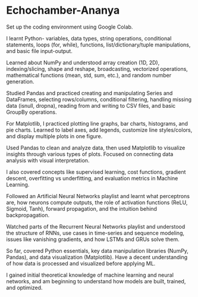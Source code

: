# Echochamber-Ananya

Set up the coding environment using Google Colab.

I learnt Python- variables, data types, string operations, conditional statements, loops (for, while), functions, list/dictionary/tuple manipulations, and basic file input-output.

Learned about NumPy and understood array creation (1D, 2D), indexing/slicing, shape and reshape, broadcasting, vectorized operations, mathematical functions (mean, std, sum, etc.), and random number generation.

Studied Pandas and practiced creating and manipulating Series and DataFrames, selecting rows/columns, conditional filtering, handling missing data (isnull, dropna), reading from and writing to CSV files, and basic GroupBy operations.

For Matplotlib, I practiced plotting line graphs, bar charts, histograms, and pie charts. Learned to label axes, add legends, customize line styles/colors, and display multiple plots in one figure.

Used Pandas to clean and analyze data, then used Matplotlib to visualize insights through various types of plots. Focused on connecting data analysis with visual interpretation.

I also covered concepts like supervised learning, cost functions, gradient descent, overfitting vs underfitting, and evaluation metrics in Machine Learning.

Followed an Artificial Neural Networks playlist and learnt what perceptrons are, how neurons compute outputs, the role of activation functions (ReLU, Sigmoid, Tanh), forward propagation, and the intuition behind backpropagation.

Watched parts of the Recurrent Neural Networks playlist and understood the structure of RNNs, use cases in time-series and sequence modeling, issues like vanishing gradients, and how LSTMs and GRUs solve them.

So far, covered Python essentials, key data manipulation libraries (NumPy, Pandas), and data visualization (Matplotlib). Have a decent understanding of how data is processed and visualized before applying ML.

I gained initial theoretical knowledge of machine learning and neural networks, and am beginning to understand how models are built, trained, and optimized.
